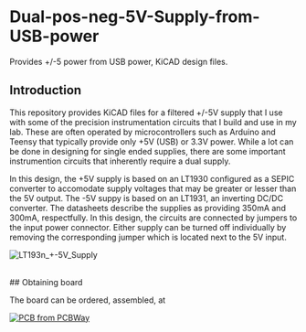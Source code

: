 # Dual-pos-neg-5V-Supply-from-USB-power
Provides +/-5 power from USB power, KiCAD design files.

## Introduction
This repository provides KiCAD files for a filtered +/-5V supply that I use with some of the precision instrumentation circuits that I build and use in my lab.  These are often operated by microcontrollers such as Arduino and Teensy that typically provide only +5V (USB) or 3.3V power.
While a lot can be done in designing for single ended supplies, there are some important instrumention circuits that inherently require a dual supply.

In this design, the +5V supply is based on an LT1930 configured as a SEPIC converter to accomodate 
supply voltages that may be greater or lesser than the 5V output.
The -5V suppy is based on an LT1931, an inverting DC/DC converter.
The datasheets describe the supplies as providing 350mA and 300mA, respectfully.
In this design, the circuits are connected by jumpers to the input power connector.
Either supply can be turned off individually by removing the corresponding jumper which is located next to the 5V input.

![LT193n_+-5V_Supply](https://github.com/drmcnelson/Dual-pos-neg-5V-Supply-from-USB-power/assets/38619857/708b6ee7-3a98-4e26-a6b1-3268e7a2e2db)

<br>
## Obtaining board

The board can be ordered, assembled, at

<a href="https://www.pcbway.com/project/shareproject/Power_supply_5V_5V_for_the_SPI_Instrumentation_project_987508ee.html"><img src="https://www.pcbway.com/project/img/images/frompcbway-1220.png" alt="PCB from PCBWay" /></a>
